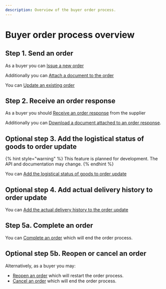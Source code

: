 ```yaml
---
description: Overview of the buyer order process.
---
```


# Buyer order process overview

## Step 1. Send an order

As a buyer you can [Issue a new order](issue/README.md)

Additionally you can [Attach a document to the order](issue/attach-document.md)

You can [Update an existing order](update.md)

## Step 2. Receive an order response

As a buyer you should [Receive an order response](receive/README.md) from the supplier

Additionally you can [Download a document attached to an order response](receive/download-document.md).

## Optional step 3. Add the logistical status of goods to order update

{% hint style="warning" %}
This feature is planned for development. The API and documentation may change.
{% endhint %}

You can [Add the logistical status of goods to order update](update.md#logistics-status-in-the-planned-delivery-schedule)

## Optional step 4. Add actual delivery history to order update

You can [Add the actual delivery history to the order update](update.md#actual-delivery-history)

## Step 5a. Complete an order

You can [Complete an order](complete.md) which will end the order process.

## Optional step 5b. Reopen or cancel an order

Alternatively, as a buyer you may:

* [Reopen an order](reopen.md) which will restart the order process.
* [Cancel an order](cancel.md) which will end the order process.

